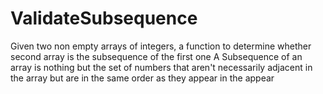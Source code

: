 # ValidateSubsequence
Given two non empty arrays of integers, a function to determine whether second array is the subsequence of the first one
A Subsequence of an array is nothing but the set of numbers that aren't necessarily adjacent in the array but are in the same order as they appear in the appear
